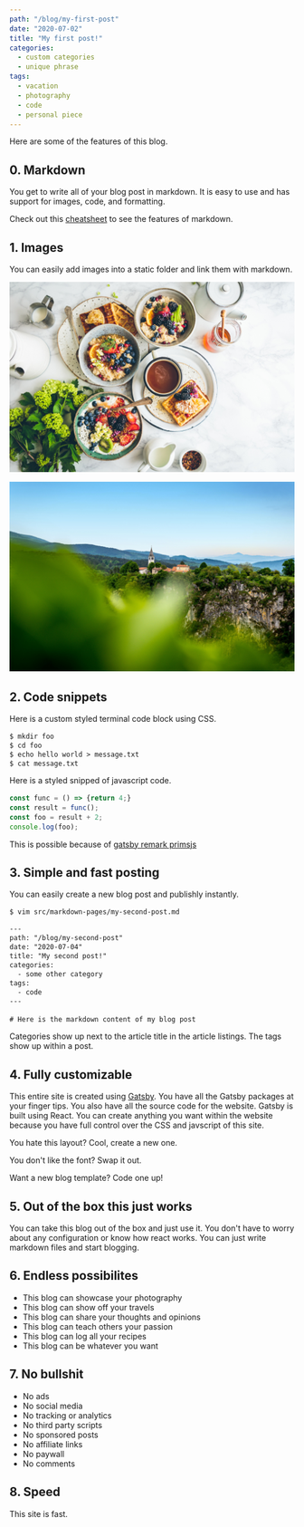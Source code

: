 ```yaml
---
path: "/blog/my-first-post"
date: "2020-07-02"
title: "My first post!"
categories:
  - custom categories
  - unique phrase
tags:
  - vacation 
  - photography
  - code
  - personal piece 
---
```


Here are some of the features of this blog.

## 0. Markdown

You get to write all of your blog post in markdown. It is easy to use and has support for images, code, and formatting.

Check out this [cheatsheet](https://github.com/adam-p/markdown-here/wiki/Markdown-Cheatsheet) to see the features of markdown.

## 1. Images 

You can easily add images into a static folder and link them with markdown.

![Check out this dish!](../images/food.jpg)

![Check out this church!](../images/sky.jpg)

## 2. Code snippets

Here is a custom styled terminal code block using CSS.

```terminal
$ mkdir foo
$ cd foo
$ echo hello world > message.txt
$ cat message.txt
```

Here is a styled snipped of javascript code.

```javascript
const func = () => {return 4;}
const result = func();
const foo = result + 2;
console.log(foo);
```

This is possible because of [gatsby remark primsjs](https://www.gatsbyjs.org/packages/gatsby-remark-prismjs/)

## 3. Simple and fast posting

You can easily create a new blog post and publishly instantly.

```terminal
$ vim src/markdown-pages/my-second-post.md
```

```text
---
path: "/blog/my-second-post"
date: "2020-07-04"
title: "My second post!"
categories:
  - some other category
tags:
  - code
---

# Here is the markdown content of my blog post
```

Categories show up next to the article title in the article listings.
The tags show up within a post.

## 4. Fully customizable

This entire site is created using [Gatsby](https://www.gatsbyjs.org/). You have all the Gatsby packages at your finger tips. You also have all the source code for
the website. Gatsby is built using React. You can create anything you want within the website because you have full control over the CSS and javscript of this site.

You hate this layout? Cool, create a new one.

You don't like the font? Swap it out.

Want a new blog template? Code one up!

## 5. Out of the box this just works

You can take this blog out of the box and just use it. You don't have to worry about any configuration or know how react works. You can just write markdown files and start blogging.

## 6. Endless possibilites 

- This blog can showcase your photography
- This blog can show off your travels
- This blog can share your thoughts and opinions
- This blog can teach others your passion
- This blog can log all your recipes
- This blog can be whatever you want

## 7. No bullshit

- No ads
- No social media
- No tracking or analytics
- No third party scripts
- No sponsored posts
- No affiliate links
- No paywall
- No comments

## 8. Speed

This site is fast.